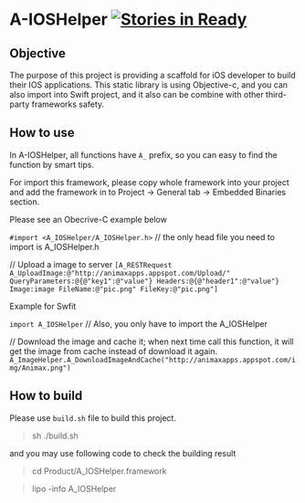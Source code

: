A-IOSHelper [![Stories in Ready](https://badge.waffle.io/animaxx/a-ioshelper.svg?label=ready&title=Ready)](http://waffle.io/animaxx/a-ioshelper)
===========

## Objective
The purpose of this project is providing a scaffold for iOS developer to build their IOS applications. This static library is using Objective-c, and you can also import into Swift project, and it also can be combine with other third-party frameworks safety.

## How to use
In A-IOSHelper, all functions have `A_` prefix, so you can easy to find the function by smart tips.

For import this framework, please copy whole framework into your project and add the framework in to Project -> General tab -> Embedded Binaries section.

Please see an Obecrive-C example below

`#import <A_IOSHelper/A_IOSHelper.h>` // the only head file you need to import is A_IOSHelper.h 

// Upload a image to server
`[A_RESTRequest A_UploadImage:@"http://animaxapps.appspot.com/Upload/" QueryParameters:@{@"key1":@"value"} Headers:@{@"header1":@"value"} Image:image FileName:@"pic.png" FileKey:@"pic.png"]`

Example for Swfit

`import A_IOSHelper` // Also, you only have to import the A_IOSHelper

// Download the image and cache it; when next time call this function, it will get the image from cache instead of download it again.
`A_ImageHelper.A_DownloadImageAndCache("http://animaxapps.appspot.com/img/Animax.png")`


## How to build 
Please use `build.sh` file to build this project.
> sh ./build.sh

and you may use following code to check the building result 
> cd Product/A_IOSHelper.framework

> lipo -info A_IOSHelper



